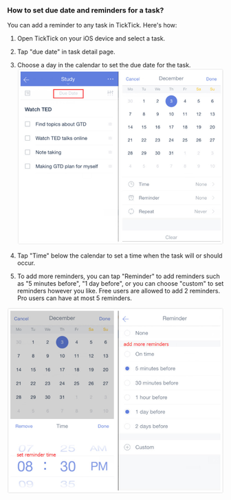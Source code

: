 ### How to set due date and reminders for a task?

You can add a reminder to any task in TickTick. Here's how:

1. Open TickTick on your iOS device and select a task.

2. Tap "due date" in task detail page.

3. Choose a day in the calendar to set the due date for the task.
![](duedate12.jpg)

4. Tap "Time" below the calendar to set a time when the task will or should occur.

5. To add more reminders, you can tap "Reminder" to add reminders such as "5 minutes before", "1 day before", or you can choose "custom" to set reminders however you like. Free users are allowed to add 2 reminders. Pro users can have at most 5 reminders.

![](reminder.jpg)

